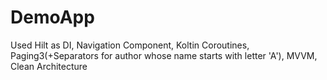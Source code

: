 # DemoApp
Used Hilt as DI, Navigation Component, Koltin Coroutines, Paging3(+Separators for author whose name starts with letter 'A'), MVVM, Clean Architecture
